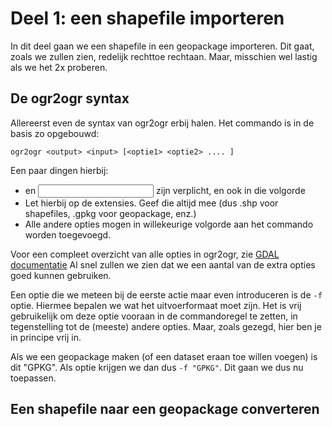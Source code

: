 # Deel 1: een shapefile importeren

In dit deel gaan we een shapefile in een geopackage importeren. Dit gaat, zoals we zullen zien, redelijk rechttoe rechtaan. Maar, misschien wel lastig als we het 2x proberen.

## De ogr2ogr syntax

Allereerst even de syntax van ogr2ogr erbij halen. Het commando is in de basis zo opgebouwd:

`ogr2ogr <output> <input> [<optie1> <optie2> .... ]`

Een paar dingen hierbij:

* <output> en <input> zijn verplicht, en ook in die volgorde
* Let hierbij op de extensies. Geef die altijd mee (dus .shp voor shapefiles, .gpkg voor geopackage, enz.)
* Alle andere opties mogen in willekeurige volgorde aan het commando worden toegevoegd. 

Voor een compleet overzicht van alle opties in ogr2ogr, zie [GDAL documentatie](https://gdal.org/en/stable/programs/ogr2ogr.html)
Al snel zullen we zien dat we een aantal van de extra opties goed kunnen gebruiken. 

Een optie die we meteen bij de eerste actie maar even introduceren is de `-f` optie. Hiermee bepalen we wat het uitvoerformaat moet zijn. Het is vrij gebruikelijk om deze optie vooraan in de commandoregel te zetten, in tegenstelling tot de (meeste) andere opties. Maar, zoals gezegd, hier ben je in principe vrij in. 

Als we een geopackage maken (of een dataset eraan toe willen voegen) is dit "GPKG". Als optie krijgen we dan dus `-f "GPKG"`. Dit gaan we dus nu toepassen.

## Een shapefile naar een geopackage converteren



